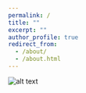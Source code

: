 ```yaml
---
permalink: /
title: ""
excerpt: ""
author_profile: true
redirect_from: 
  - /about/
  - /about.html
---
```


![alt text](https://github.com/bellowswang/bellowswang.github.io/raw/master/images/IMG_9763.JPG)

